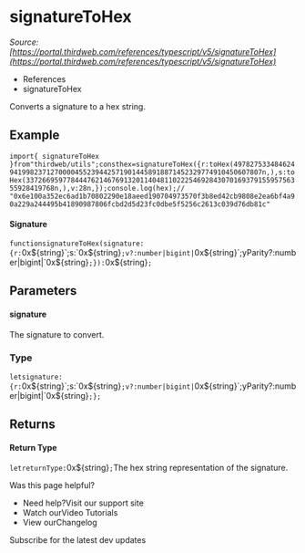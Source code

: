 # signatureToHex

*Source: [https://portal.thirdweb.com/references/typescript/v5/signatureToHex](https://portal.thirdweb.com/references/typescript/v5/signatureToHex)*

* References
* signatureToHex

Converts a signature to a hex string.

## Example

`import{ signatureToHex }from"thirdweb/utils";consthex=signatureToHex({r:toHex(49782753348462494199823712700004552394425719014458918871452329774910450607807n,),s:toHex(33726695977844476214676913201140481102225469284307016937915595756355928419768n,),v:28n,});console.log(hex);// "0x6e100a352ec6ad1b70802290e18aeed190704973570f3b8ed42cb9808e2ea6bf4a90a229a244495b41890987806fcbd2d5d23fc0dbe5f5256c2613c039d76db81c"`
#### Signature

`functionsignatureToHex(signature:{r:`0x${string}`;s:`0x${string}`;v?:number|bigint|`0x${string}`;yParity?:number|bigint|`0x${string}`;}):`0x${string}`;`
## Parameters

#### signature

The signature to convert.

### Type

`letsignature:{r:`0x${string}`;s:`0x${string}`;v?:number|bigint|`0x${string}`;yParity?:number|bigint|`0x${string}`;};`
## Returns

#### Return Type

`letreturnType:`0x${string}`;`The hex string representation of the signature.

Was this page helpful?

* Need help?Visit our support site
* Watch ourVideo Tutorials
* View ourChangelog

Subscribe for the latest dev updates

